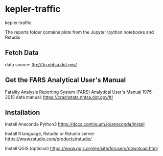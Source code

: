 # kepler-traffic
kepler-traffic

The reports folder contains plots from the Jupyter Ipython notebooks and Rstudio

## Fetch Data
data source: ftp://ftp.nhtsa.dot.gov/
 
## Get the FARS Analytical User's Manual
Fatality Analysis Reporting System (FARS) Analytical User's Manual 1975-2015
data manual: https://crashstats.nhtsa.dot.gov/#/

## Installation
Install Anaconda Python3
https://docs.continuum.io/anaconda/install

Install R language, Rstudio or Rstudio server
https://www.rstudio.com/products/rstudio/

Install QGIS (optional)
https://www.qgis.org/en/site/forusers/download.html

